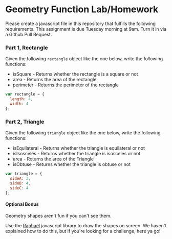 # Geometry Function Lab/Homework

Please create a javascript file in this repository that fulfills the following requirements. This assignment is due Tuesday morning at 9am. Turn it in via a Github Pull Request.

### Part 1, Rectangle

Given the following `rectangle` object like the one below, write the following functions:

* isSquare - Returns whether the rectangle is a square or not
* area - Returns the area of the rectangle
* perimeter - Returns the perimeter of the rectangle

```javascript
var rectangle = {
  length: 4,
  width: 4
};
```

### Part 2, Triangle

Given the following `triangle` object like the one below, write the following functions:

* isEquilateral - Returns whether the triangle is equilateral or not
* isIsosceles - Returns whether the triangle is isosceles or not
* area - Returns the area of the Triangle
* isObtuse - Returns whether the triangle is obtuse or not

```javascript
var triangle = {
  sideA: 3,
  sideB: 4,
  sideC: 4
};
```

#### Optional Bonus

Geometry shapes aren't fun if you can't see them.

Use the [Raphaël](http://raphaeljs.com/) javascript library to draw the shapes on screen. We haven't explained how to do this, but if you're looking for a challenge, here ya go!
